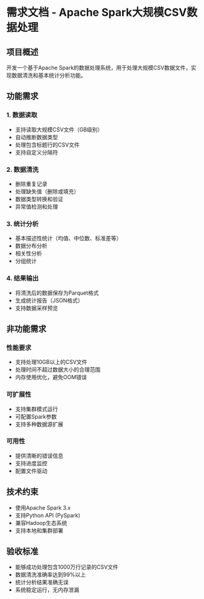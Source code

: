 # 需求文档 - Apache Spark大规模CSV数据处理

## 项目概述
开发一个基于Apache Spark的数据处理系统，用于处理大规模CSV数据文件，实现数据清洗和基本统计分析功能。

## 功能需求

### 1. 数据读取
- 支持读取大规模CSV文件（GB级别）
- 自动推断数据类型
- 处理包含标题行的CSV文件
- 支持自定义分隔符

### 2. 数据清洗
- 删除重复记录
- 处理缺失值（删除或填充）
- 数据类型转换和验证
- 异常值检测和处理

### 3. 统计分析
- 基本描述性统计（均值、中位数、标准差等）
- 数据分布分析
- 相关性分析
- 分组统计

### 4. 结果输出
- 将清洗后的数据保存为Parquet格式
- 生成统计报告（JSON格式）
- 支持数据采样预览

## 非功能需求

### 性能要求
- 支持处理10GB以上的CSV文件
- 处理时间不超过数据大小的合理范围
- 内存使用优化，避免OOM错误

### 可扩展性
- 支持集群模式运行
- 可配置Spark参数
- 支持多种数据源扩展

### 可用性
- 提供清晰的错误信息
- 支持进度监控
- 配置文件驱动

## 技术约束
- 使用Apache Spark 3.x
- 支持Python API (PySpark)
- 兼容Hadoop生态系统
- 支持本地和集群部署

## 验收标准
- 能够成功处理包含1000万行记录的CSV文件
- 数据清洗准确率达到99%以上
- 统计分析结果准确无误
- 系统稳定运行，无内存泄漏
